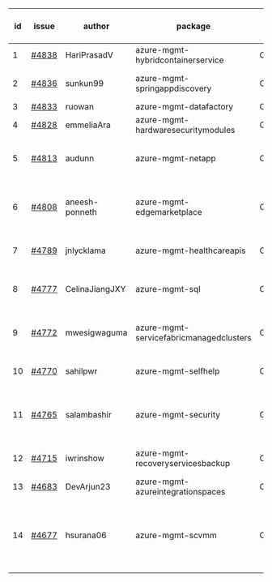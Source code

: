 | id | issue | author | package | assignee | bot advice | created date of issue | target release date | date from target |
| ------ | ------ | ------ | ------ | ------ | ------ | ------ | ------ | :-----: |
| 1 | [#4838](https://github.com/Azure/sdk-release-request/issues/4838) | HariPrasadV | azure-mgmt-hybridcontainerservice | ChenxiJiang333 | FirstGA | 12-18 | 01-26 |  |
| 2 | [#4836](https://github.com/Azure/sdk-release-request/issues/4836) | sunkun99 | azure-mgmt-springappdiscovery | ChenxiJiang333 | new comment. FirstBeta | 12-15 | 01-26 |  |
| 3 | [#4833](https://github.com/Azure/sdk-release-request/issues/4833) | ruowan | azure-mgmt-datafactory | ChenxiJiang333 |  | 12-15 | 01-26 |  |
| 4 | [#4828](https://github.com/Azure/sdk-release-request/issues/4828) | emmeliaAra | azure-mgmt-hardwaresecuritymodules | ChenxiJiang333 | FirstBeta HoldOn | 12-11 | 01-26 |  |
| 5 | [#4813](https://github.com/Azure/sdk-release-request/issues/4813) | audunn | azure-mgmt-netapp | ChenxiJiang333 | close to release date.  HoldOn | 12-04 | 12-22 | 2 |
| 6 | [#4808](https://github.com/Azure/sdk-release-request/issues/4808) | aneesh-ponneth | azure-mgmt-edgemarketplace | ChenxiJiang333 | close to release date.  FirstBeta HoldOn | 11-29 | 12-22 | 2 |
| 7 | [#4789](https://github.com/Azure/sdk-release-request/issues/4789) | jnlycklama | azure-mgmt-healthcareapis | ChenxiJiang333 | close to release date.  | 11-28 | 12-22 | 2 |
| 8 | [#4777](https://github.com/Azure/sdk-release-request/issues/4777) | CelinaJiangJXY | azure-mgmt-sql | ChenxiJiang333 | close to release date.  ForCLI | 11-22 | 12-22 | 2 |
| 9 | [#4772](https://github.com/Azure/sdk-release-request/issues/4772) | mwesigwaguma | azure-mgmt-servicefabricmanagedclusters | ChenxiJiang333 | close to release date.  HoldOn | 11-21 | 12-22 | 2 |
| 10 | [#4770](https://github.com/Azure/sdk-release-request/issues/4770) | sahilpwr | azure-mgmt-selfhelp | ChenxiJiang333 | close to release date.  | 11-16 | 12-22 | 2 |
| 11 | [#4765](https://github.com/Azure/sdk-release-request/issues/4765) | salambashir | azure-mgmt-security | ChenxiJiang333 | close to release date.  MultiAPI HoldOn | 11-13 | 12-22 | 2 |
| 12 | [#4715](https://github.com/Azure/sdk-release-request/issues/4715) | iwrinshow | azure-mgmt-recoveryservicesbackup | ChenxiJiang333 | close to release date.  | 11-06 | 12-22 | 2 |
| 13 | [#4683](https://github.com/Azure/sdk-release-request/issues/4683) | DevArjun23 | azure-mgmt-azureintegrationspaces | ChenxiJiang333 | FirstBeta HoldOn | 10-24 | 01-26 |  |
| 14 | [#4677](https://github.com/Azure/sdk-release-request/issues/4677) | hsurana06 | azure-mgmt-scvmm | ChenxiJiang333 | new comment. close to release date.  FirstGA HoldOn | 10-23 | 12-22 | 2 |
